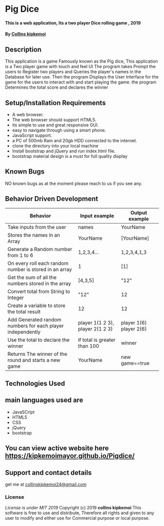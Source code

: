 # Pig Dice
#### This is a web application, Its a two  player  Dice rolling game , 2019
#### By **[Collins kipkemoi](https://github.com/kipkemoimayor)**
## Description
This application is a game Famously known as the Pig dice, This application is a Two player game with touch and feel UI
The program takes Prompt the users to Register two players and  Queries the player's names in the Database for later use.
Then the program Displays the User Interface for the game for the users to interact with and start playing the game. the program Determines the total score and declares the winner
## Setup/Installation Requirements
* A web browser.
* The web browser should support HTML5.
* its simple to use and great responsive GUI.
* easy to navigate through using a smart phone.
* JavaScript support.
* a PC of 500mb Ram and 20gb HDD connected to the internet.
* clone the directory into your local machine
* Install bootstrap and jQuery and run index.html file.
* bootstrap material design is a must for full quality display
## Known Bugs
NO known bugs as at the moment please reach to us if you see any.
## Behavior Driven Development

| __Behavior__  | __Input example__ | __Output example__ |
| ------------- | ----------------- | ------------------ |
| Take inputs from the user | names   | YourName |
| Stores the names in an Array  | YourName    | [YourName]|
| Generate a Random number from 1 to 6 | 1,2,3,4... | 1,2,3,4,1,3 |
| On every roll each random number is stored in an array | 1 | [1] |
| Get the sum of all the numbers stored in the array | [4,3,5] | "12" |
| Convert total from String to Integer | "12" | 12 |
| Create a variable to store the total result | 12 | 12 |
| Add Generated random numbers for each player independently | player 1(1 2 3), player 2(1 2 3) | player 1(6) player 2(6) |
| Use the total to declare the winner | if total is greater than 100 | winner |
| Returns The winner of the round and starts a new game | YourName | new game==true|
## Technologies Used
## main languages used are
* JavaSCript
* HTML5
* CSS
* jQuery
* bootstrap
## You can view active website here https://kipkemoimayor.github.io/Pigdice/
## Support and contact details
get me at collinskipkemoi24@gmail.com
### License
*License is under MIT 2019*
Copyright (c) 2019 **collins kipkemoi**
This software is free to use and distribute, Therefore all rights and given to any user to modify and either use for Commercial purpose or local purpose.
